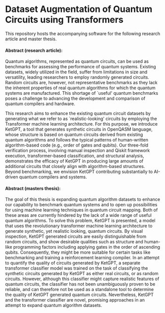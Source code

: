 # Dataset Augmentation of Quantum Circuits using Transformers

This repository hosts the accompanying software for the following research article and master thesis. 

#### Abstract (research article):

Quantum algorithms, represented as quantum circuits, can be used as benchmarks for assessing the performance of quantum systems. Existing datasets, widely utilized in the field, suffer from limitations in size and versatility, leading researchers to employ randomly generated circuits. Random circuits are, however, not representative benchmarks as they lack the inherent properties of real quantum algorithms for which the quantum systems are manufactured. This shortage of `useful' quantum benchmarks poses a challenge to advancing the development and comparison of quantum compilers and hardware. 

This research aims to enhance the existing quantum circuit datasets by generating what we refer to as `realistic-looking' circuits by employing the Transformer machine learning architecture. For this purpose, we introduce KetGPT, a tool that generates synthetic circuits in OpenQASM language, whose structure is based on quantum circuits derived from existing quantum algorithms and follows the typical patterns of human-written algorithm-based code (e.g., order of gates and qubits). Our three-fold verification process, involving manual inspection and Qiskit framework execution, transformer-based classification, and structural analysis, demonstrates the efficacy of KetGPT in producing large amounts of additional circuits that closely align with algorithm-based structures. Beyond benchmarking, we envision KetGPT contributing substantially to AI-driven quantum compilers and systems.

#### Abstract (masters thesis):

The goal of this thesis is expanding quantum algorithm datasets to enhance our capability to benchmark quantum systems and to open up possibilities for using machine learning techniques in quantum circuit mapping. Both of these areas are currently hindered by the lack of a wide range of useful quantum algorithms. To solve this problem, KetGPT is presented, a model that uses the revolutionary transformer machine learning architecture to generate synthetic, yet realistic looking, quantum circuits. By visual inspection, KetGPT generated circuits are easily distinguishable from random circuits, and show desirable qualities such as structure and human-like programming factors including applying gates in the order of ascending qubits. Consequently, they might be more suitable for certain tasks like benchmarking and training a reinforcement learning compiler. In an attempt to quantify the quality of circuits generated by KetGPT, a separate transformer classifier model was trained on the task of classifying the synthetic circuits generated by KetGPT as either real circuits, or as random circuits. However, although this classifier might capture realistic features of quantum circuits, the classifier has not been unambiguously proven to be reliable, and can therefore not be used as a standalone tool to determine the quality of KetGPT generated quantum circuits. Nevertheless, KetGPT and the transformer classifier are novel, promising approaches in an attempt to expand quantum algorithm datasets.
